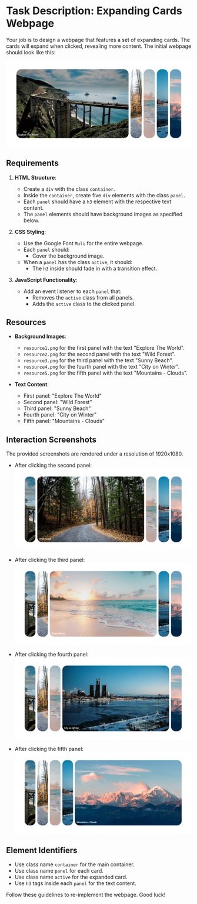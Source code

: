 
# Task Description: Expanding Cards Webpage

Your job is to design a webpage that features a set of expanding cards. The cards will expand when clicked, revealing more content. The initial webpage should look like this:

![initial webpage](./_images/origin.png)

## Requirements

1. **HTML Structure**:
    - Create a `div` with the class `container`.
    - Inside the `container`, create five `div` elements with the class `panel`.
    - Each `panel` should have a `h3` element with the respective text content.
    - The `panel` elements should have background images as specified below.

2. **CSS Styling**:
    - Use the Google Font `Muli` for the entire webpage.
    - Each `panel` should:
        - Cover the background image.
    - When a `panel` has the class `active`, it should:
        - The `h3` inside should fade in with a transition effect.

3. **JavaScript Functionality**:
    - Add an event listener to each `panel` that:
        - Removes the `active` class from all panels.
        - Adds the `active` class to the clicked panel.


## Resources

- **Background Images**:
    - `resource1.png` for the first panel with the text "Explore The World".
    - `resource2.png` for the second panel with the text "Wild Forest".
    - `resource3.png` for the third panel with the text "Sunny Beach".
    - `resource4.png` for the fourth panel with the text "City on Winter".
    - `resource5.png` for the fifth panel with the text "Mountains - Clouds".

- **Text Content**:
    - First panel: "Explore The World"
    - Second panel: "Wild Forest"
    - Third panel: "Sunny Beach"
    - Fourth panel: "City on Winter"
    - Fifth panel: "Mountains - Clouds"

## Interaction Screenshots

The provided screenshots are rendered under a resolution of 1920x1080.

- After clicking the second panel:
    ![after clicking second panel](./_images/after_click_second_panel.png)

- After clicking the third panel:
    ![after clicking third panel](./_images/after_click_third_panel.png)

- After clicking the fourth panel:
    ![after clicking fourth panel](./_images/after_click_fourth_panel.png)

- After clicking the fifth panel:
    ![after clicking fifth panel](./_images/after_click_fifth_panel.png)

## Element Identifiers

- Use class name `container` for the main container.
- Use class name `panel` for each card.
- Use class name `active` for the expanded card.
- Use `h3` tags inside each `panel` for the text content.

Follow these guidelines to re-implement the webpage. Good luck!
